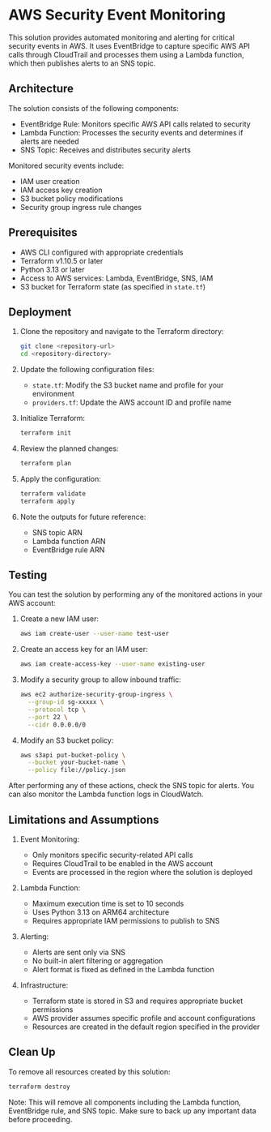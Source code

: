 # AWS Security Event Monitoring

This solution provides automated monitoring and alerting for critical security events in AWS. It uses EventBridge to capture specific AWS API calls through CloudTrail and processes them using a Lambda function, which then publishes alerts to an SNS topic.

## Architecture

The solution consists of the following components:
- EventBridge Rule: Monitors specific AWS API calls related to security
- Lambda Function: Processes the security events and determines if alerts are needed
- SNS Topic: Receives and distributes security alerts

Monitored security events include:
- IAM user creation
- IAM access key creation
- S3 bucket policy modifications
- Security group ingress rule changes

## Prerequisites

- AWS CLI configured with appropriate credentials
- Terraform v1.10.5 or later
- Python 3.13 or later
- Access to AWS services: Lambda, EventBridge, SNS, IAM
- S3 bucket for Terraform state (as specified in `state.tf`)

## Deployment

1. Clone the repository and navigate to the Terraform directory:
   ```bash
   git clone <repository-url>
   cd <repository-directory>
   ```

2. Update the following configuration files:
   - `state.tf`: Modify the S3 bucket name and profile for your environment
   - `providers.tf`: Update the AWS account ID and profile name

3. Initialize Terraform:
   ```bash
   terraform init
   ```

4. Review the planned changes:
   ```bash
   terraform plan
   ```

5. Apply the configuration:
   ```bash
   terraform validate
   terraform apply
   ```

6. Note the outputs for future reference:
   - SNS topic ARN
   - Lambda function ARN
   - EventBridge rule ARN

## Testing

You can test the solution by performing any of the monitored actions in your AWS account:

1. Create a new IAM user:
   ```bash
   aws iam create-user --user-name test-user
   ```

2. Create an access key for an IAM user:
   ```bash
   aws iam create-access-key --user-name existing-user
   ```

3. Modify a security group to allow inbound traffic:
   ```bash
   aws ec2 authorize-security-group-ingress \
     --group-id sg-xxxxx \
     --protocol tcp \
     --port 22 \
     --cidr 0.0.0.0/0
   ```

4. Modify an S3 bucket policy:
   ```bash
   aws s3api put-bucket-policy \
     --bucket your-bucket-name \
     --policy file://policy.json
   ```

After performing any of these actions, check the SNS topic for alerts. You can also monitor the Lambda function logs in CloudWatch.

## Limitations and Assumptions

1. Event Monitoring:
   - Only monitors specific security-related API calls
   - Requires CloudTrail to be enabled in the AWS account
   - Events are processed in the region where the solution is deployed

2. Lambda Function:
   - Maximum execution time is set to 10 seconds
   - Uses Python 3.13 on ARM64 architecture
   - Requires appropriate IAM permissions to publish to SNS

3. Alerting:
   - Alerts are sent only via SNS
   - No built-in alert filtering or aggregation
   - Alert format is fixed as defined in the Lambda function

4. Infrastructure:
   - Terraform state is stored in S3 and requires appropriate bucket permissions
   - AWS provider assumes specific profile and account configurations
   - Resources are created in the default region specified in the provider

## Clean Up

To remove all resources created by this solution:

```bash
terraform destroy
```

Note: This will remove all components including the Lambda function, EventBridge rule, and SNS topic. Make sure to back up any important data before proceeding.
